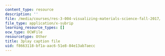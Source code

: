 ```yaml
---
content_type: resource
description: ''
file: /media/courses/res-3-004-visualizing-materials-science-fall-2017/f8663118bf1aaac651e884e13ab7aecc_pRmUADgEf98.srt
file_type: application/x-subrip
learning_resource_types: []
ocw_type: OCWFile
resourcetype: Other
title: 3play caption file
uid: f8663118-bf1a-aac6-51e8-84e13ab7aecc
---
```

